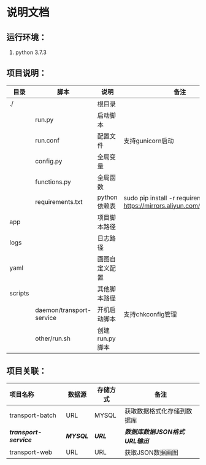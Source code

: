 # 说明文档

## 运行环境：

1. python 3.7.3



## 项目说明：

| 目录    | 脚本                     | 说明           | 备注                                                         |
| ------- | ------------------------ | -------------- | ------------------------------------------------------------ |
| ./      |                          | 根目录         |                                                              |
|         | run.py                   | 启动脚本       |                                                              |
|         | run.conf                 | 配置文件       | 支持gunicorn启动                                             |
|         | config.py                | 全局变量       |                                                              |
|         | functions.py             | 全局函数       |                                                              |
|         | requirements.txt         | python依赖表   | sudo pip install -r requirements.txt -i https://mirrors.aliyun.com/pypi/simple/ |
| app     |                          | 项目脚本路径   |                                                              |
| logs    |                          | 日志路径       |                                                              |
| yaml    |                          | 画图自定义配置 |                                                              |
| scripts |                          | 其他脚本路径   |                                                              |
|         | daemon/transport-service | 开机启动脚本   | 支持chkconfig管理                                            |
|         | other/run.sh             | 创建run.py脚本 |                                                              |



## 项目关联：

| 项目名称                | 数据源      | 存储方式  | 备注                            |
| :---------------------- | ----------- | --------- | ------------------------------- |
| transport-batch         | URL         | MYSQL     | 获取数据格式化存储到数据库      |
| ***transport-service*** | ***MYSQL*** | ***URL*** | ***数据库数据JSON格式URL输出*** |
| transport-web           | URL         | URL       | 获取JSON数据画图                |

